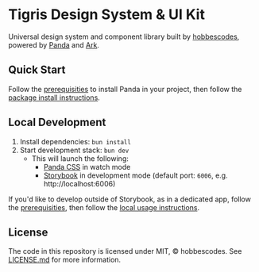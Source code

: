 # Tigris Design System & UI Kit

Universal design system and component library built by [hobbescodes](https://github.com/hobbescodes), powered by [Panda](https://panda-css.com/) and [Ark](https://ark-ui.com/).

## Quick Start

Follow the [prerequisities](docs/usage.md#prerequisites) to install Panda in your project, then follow the [package install instructions](docs/usage.md#from-published-package).

## Local Development

1. Install dependencies: `bun install`
2. Start development stack: `bun dev`
   - This will launch the following:
     - [Panda CSS](https://panda-css.com/) in watch mode
     - [Storybook](https://storybook.js.org/) in development mode (default port: `6006`, e.g. http://localhost:6006)

If you'd like to develop outside of Storybook, as in a dedicated app, follow the [prerequisities](docs/usage.md#prerequisites), then follow the [local usage instructions](docs/usage.md#local).

## License

The code in this repository is licensed under MIT, &copy; hobbescodes. See <a href="LICENSE.md">LICENSE.md</a> for more information.
